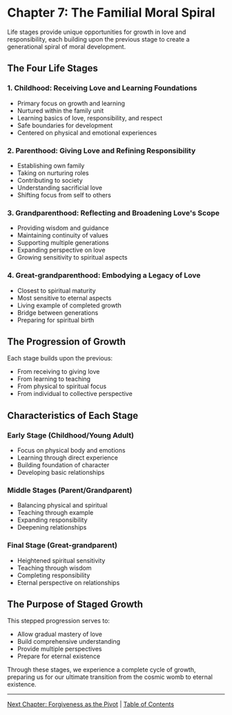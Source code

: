 # Chapter 7: The Familial Moral Spiral

Life stages provide unique opportunities for growth in love and responsibility, each building upon the previous stage to create a generational spiral of moral development.

## The Four Life Stages

### 1. Childhood: Receiving Love and Learning Foundations
- Primary focus on growth and learning
- Nurtured within the family unit
- Learning basics of love, responsibility, and respect
- Safe boundaries for development
- Centered on physical and emotional experiences

### 2. Parenthood: Giving Love and Refining Responsibility
- Establishing own family
- Taking on nurturing roles
- Contributing to society
- Understanding sacrificial love
- Shifting focus from self to others

### 3. Grandparenthood: Reflecting and Broadening Love's Scope
- Providing wisdom and guidance
- Maintaining continuity of values
- Supporting multiple generations
- Expanding perspective on love
- Growing sensitivity to spiritual aspects

### 4. Great-grandparenthood: Embodying a Legacy of Love
- Closest to spiritual maturity
- Most sensitive to eternal aspects
- Living example of completed growth
- Bridge between generations
- Preparing for spiritual birth

## The Progression of Growth

Each stage builds upon the previous:
- From receiving to giving love
- From learning to teaching
- From physical to spiritual focus
- From individual to collective perspective

## Characteristics of Each Stage

### Early Stage (Childhood/Young Adult)
- Focus on physical body and emotions
- Learning through direct experience
- Building foundation of character
- Developing basic relationships

### Middle Stages (Parent/Grandparent)
- Balancing physical and spiritual
- Teaching through example
- Expanding responsibility
- Deepening relationships

### Final Stage (Great-grandparent)
- Heightened spiritual sensitivity
- Teaching through wisdom
- Completing responsibility
- Eternal perspective on relationships

## The Purpose of Staged Growth

This stepped progression serves to:
- Allow gradual mastery of love
- Build comprehensive understanding
- Provide multiple perspectives
- Prepare for eternal existence

Through these stages, we experience a complete cycle of growth, preparing us for our ultimate transition from the cosmic womb to eternal existence.

---
[Next Chapter: Forgiveness as the Pivot](chapter8.md) | [Table of Contents](../table_of_contents.md) 